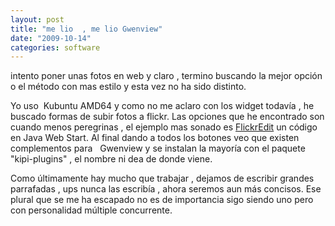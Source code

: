 ```yaml
---
layout: post
title: "me lio  , me lio Gwenview"
date: "2009-10-14"
categories: software
---
```


intento poner unas fotos en web y claro , termino buscando la mejor opción o el método con mas estilo y esta vez no ha sido distinto.

Yo uso  Kubuntu AMD64 y como no me aclaro con los widget todavía , he buscado formas de subir fotos a flickr. Las opciones que he encontrado son cuando menos peregrinas , el ejemplo mas sonado es [FlickrEdit](https://sunkencity.org/flickredit) un código en Java Web Start. Al final dando a todos los botones veo que existen complementos para   Gwenview y se instalan la mayoría con el paquete "kipi-plugins" , el nombre ni dea de donde viene.

Como últimamente hay mucho que trabajar , dejamos de escribir grandes parrafadas , ups nunca las escribía , ahora seremos aun más concisos. Ese plural que se me ha escapado no es de importancia sigo siendo uno pero con personalidad múltiple concurrente.
